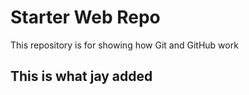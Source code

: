 # Starter Web Repo

This repository is for showing how Git and GitHub work

## This is what jay added
